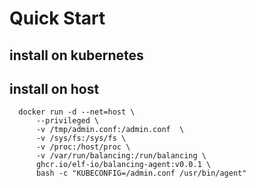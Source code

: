# Quick Start

## install on kubernetes

## install on host

```shell
  docker run -d --net=host \
      --privileged \
      -v /tmp/admin.conf:/admin.conf  \
      -v /sys/fs:/sys/fs \
      -v /proc:/host/proc \
      -v /var/run/balancing:/run/balancing \
      ghcr.io/elf-io/balancing-agent:v0.0.1 \
      bash -c "KUBECONFIG=/admin.conf /usr/bin/agent"

```


